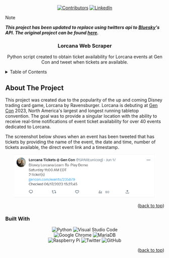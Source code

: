 
<a name="readme-top"></a>
<div align="center">

[![Contributors][contributors-shield]][contributors-url] [![LinkedIn][linkedin-shield]][linkedin-url]

</div>

> [!NOTE]
> ***This project has been updated to replace using twitters api to  [Bluesky](https://bsky.app/)'s API. The original project can be found [here](https://github.com/mriffey1/lorcana-scraper-2023).***


<h3 align="center">Lorcana Web Scraper</h3>

  <p align="center">
    Python script created to obtain ticket availability for Lorcana events at Gen Con and tweet when tickets are available.

</div>



<!-- TABLE OF CONTENTS -->
<details>
  <summary>Table of Contents</summary>
  <ol>
    <li>
      <a href="#about-the-project">About The Project</a>
      <ul>
        <li><a href="#built-with">Built With</a></li>
        <!-- <li><a href="#features">Features</a></li> -->
      </ul>
    </li>
    <!-- <li>
      <a href="#getting-started">Getting Started</a>
      <ul>
        <li><a href="#prerequisites">Prerequisites</a></li>
        <li><a href="#installation">Installation</a></li>
      </ul>
    </li> -->
    <!-- <li><a href="#usage">Usage</a></li>
    <li><a href="#roadmap">Roadmap</a></li>
    <li><a href="#contributing">Contributing</a></li>
    <li><a href="#license">License</a></li>
    <li><a href="#contact">Contact</a></li>
    <li><a href="#acknowledgments">Acknowledgments</a></li> -->
  </ol>
</details>


<!-- ABOUT THE PROJECT -->
## About The Project

This project was created due to the popularity of the up and coming Disney trading card game, Lorcana by Ravensburger. Lorcana is debuting at [Gen Con](https://www.gencon.com/) 2023, North America's largest and longest running tabletop convention. The goal was to provide a singular location with the ability to receive real-time notifications of event ticket availability for over 40 events dedicated to Lorcana. 

The screenshot below shows when an event has been tweeted that has tickets by providing the name of the event, the date and time, number of tickets available, the direct event link and a timestamp.


<div align="center">

<img src="assets/tweet_screenshot.png" alt-text="screen shot of tweet sent out" width="450">

</div>

<p align="right">(<a href="#readme-top">back to top</a>)</p>


### Built With
<div align="center">

![Python](https://img.shields.io/badge/python-3670A0?style=for-the-badge&logo=python&logoColor=ffdd54)
![Visual Studio Code](https://img.shields.io/badge/Visual%20Studio%20Code-0078d7.svg?style=for-the-badge&logo=visual-studio-code&logoColor=white)</br>
![Google Chrome](https://img.shields.io/badge/Google%20Chrome-4285F4?style=for-the-badge&logo=GoogleChrome&logoColor=white)
![MariaDB](https://img.shields.io/badge/MariaDB-003545?style=for-the-badge&logo=mariadb&logoColor=white)</br>
![Raspberry Pi](https://img.shields.io/badge/-RaspberryPi-C51A4A?style=for-the-badge&logo=Raspberry-Pi)
![Twitter](https://img.shields.io/badge/Twitter-%231DA1F2.svg?style=for-the-badge&logo=Twitter&logoColor=white)
![GitHub](https://img.shields.io/badge/github-%23121011.svg?style=for-the-badge&logo=github&logoColor=white)

</div>


<p align="right">(<a href="#readme-top">back to top</a>)</p>


<!-- GETTING STARTED 
## Getting Started

It is recommended that you use virtual environments for your Python development.  

### Prerequisites

The libraries needed to run this script are located in the requirements.txt file. 
* Install requirements.txt libraries
```sh
pip install -r requirements.txt
```
This is an example of how to list things you need to use the software and how to install them.
* [Java 17.0.3](https://www.oracle.com/java/technologies/javase/jdk17-archive-downloads.html)
* [JAVAFX.SDK.18.0.1](https://gluonhq.com/products/javafx/)
  ```sh
  --module-path ${PATH_TO_FX} --add-modules javafx.fxml,javafx.controls,javafx.graphics
  ```
* [mysql-connector-java-8.0.29](https://dev.mysql.com/downloads/connector/j/?os=26)
  ```sh
  
  ```

### Installation

1. Get a free API Key at [https://example.com](https://example.com)
2. Clone the repo
   ```sh
   git clone https://github.com/mriffey1/lorcana-scraper.git
   ```
3. Install NPM packages
   ```sh
   npm install
   ```
4. Enter your API in `config.js`
   ```js
   const API_KEY = 'ENTER YOUR API';
   ```

<p align="right">(<a href="#readme-top">back to top</a>)</p>
-->


<!-- USAGE EXAMPLES 
## Usage

Use this space to show useful examples of how a project can be used. Additional screenshots, code examples and demos work well in this space. You may also link to more resources.

_For more examples, please refer to the [Documentation](https://example.com)_

<p align="right">(<a href="#readme-top">back to top</a>)</p>

-->

<!-- ROADMAP 
## Roadmap

- [ ] Feature 1
- [ ] Feature 2
- [ ] Feature 3
    - [ ] Nested Feature

See the [open issues](https://github.com/mriffey1/lorcana-scraper/issues) for a full list of proposed features (and known issues).

<p align="right">(<a href="#readme-top">back to top</a>)</p>
-->


<!-- CONTRIBUTING 
## Contributing

Contributions are what make the open source community such an amazing place to learn, inspire, and create. Any contributions you make are **greatly appreciated**.

If you have a suggestion that would make this better, please fork the repo and create a pull request. You can also simply open an issue with the tag "enhancement".
Don't forget to give the project a star! Thanks again!

1. Fork the Project
2. Create your Feature Branch (`git checkout -b feature/AmazingFeature`)
3. Commit your Changes (`git commit -m 'Add some AmazingFeature'`)
4. Push to the Branch (`git push origin feature/AmazingFeature`)
5. Open a Pull Request

<p align="right">(<a href="#readme-top">back to top</a>)</p>
-->


<!-- LICENSE 
## License

Distributed under the MIT License. See `LICENSE.txt` for more information.

<p align="right">(<a href="#readme-top">back to top</a>)</p>
-->


<!-- CONTACT 
## Contact

Your Name - [@twitter_handle](https://twitter.com/twitter_handle) - email@email_client.com

Project Link: [https://github.com/mriffey1/lorcana-scraper](https://github.com/mriffey1/lorcana-scraper)

<p align="right">(<a href="#readme-top">back to top</a>)</p>
-->


<!-- ACKNOWLEDGMENTS
## Acknowledgments

* []()
* []()
* []()

<p align="right">(<a href="#readme-top">back to top</a>)</p>
 -->


<!-- MARKDOWN LINKS & IMAGES -->
<!-- https://www.markdownguide.org/basic-syntax/#reference-style-links -->
[contributors-shield]: https://img.shields.io/github/contributors/mriffey1/lorcana-scraper.svg?style=for-the-badge
[contributors-url]: https://github.com/mriffey1/lorcana-scraper/graphs/contributors
[forks-shield]: https://img.shields.io/github/forks/mriffey1/lorcana-scraper.svg?style=for-the-badge
[forks-url]: https://github.com/mriffey1/lorcana-scraper/network/members
[stars-shield]: https://img.shields.io/github/stars/mriffey1/lorcana-scraper.svg?style=for-the-badge
[stars-url]: https://github.com/mriffey1/lorcana-scraper/stargazers
[issues-shield]: https://img.shields.io/github/issues/mriffey1/lorcana-scraper.svg?style=for-the-badge
[issues-url]: https://github.com/mriffey1/lorcana-scraper/issues
[license-shield]: https://img.shields.io/github/license/mriffey1/lorcana-scraper.svg?style=for-the-badge
[license-url]: https://github.com/mriffey1/lorcana-scraper/blob/master/LICENSE.txt
[linkedin-shield]: https://img.shields.io/badge/-LinkedIn-black.svg?style=for-the-badge&logo=linkedin&colorB=555
[linkedin-url]: https://linkedin.com/in/mriffey
[product-screenshot]: images/screenshot.png
[Next.js]: https://img.shields.io/badge/next.js-000000?style=for-the-badge&logo=nextdotjs&logoColor=white
[Next-url]: https://nextjs.org/
[React.js]: https://img.shields.io/badge/React-20232A?style=for-the-badge&logo=react&logoColor=61DAFB
[React-url]: https://reactjs.org/
[Vue.js]: https://img.shields.io/badge/Vue.js-35495E?style=for-the-badge&logo=vuedotjs&logoColor=4FC08D
[Vue-url]: https://vuejs.org/
[Angular.io]: https://img.shields.io/badge/Angular-DD0031?style=for-the-badge&logo=angular&logoColor=white
[Angular-url]: https://angular.io/
[Svelte.dev]: https://img.shields.io/badge/Svelte-4A4A55?style=for-the-badge&logo=svelte&logoColor=FF3E00
[Svelte-url]: https://svelte.dev/
[Laravel.com]: https://img.shields.io/badge/Laravel-FF2D20?style=for-the-badge&logo=laravel&logoColor=white
[Laravel-url]: https://laravel.com
[Bootstrap.com]: https://img.shields.io/badge/Bootstrap-563D7C?style=for-the-badge&logo=bootstrap&logoColor=white
[Bootstrap-url]: https://getbootstrap.com
[JQuery.com]: https://img.shields.io/badge/jQuery-0769AD?style=for-the-badge&logo=jquery&logoColor=white
[JQuery-url]: https://jquery.com
